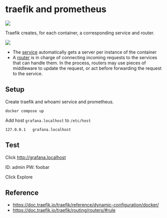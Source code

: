 # traefik and prometheus 

![](https://doc.traefik.io/traefik/assets/img/quickstart-diagram.png)

Traefik creates, for each container, a corresponding service and router.

![](https://doc.traefik.io/traefik/assets/img/routers.png)

- The [service](https://doc.traefik.io/traefik/routing/services/) automatically gets a server per instance of the container
- A [router](https://doc.traefik.io/traefik/routing/routers/) is in charge of connecting incoming requests to the services that can handle them. In the process, routers may use pieces of middleware to update the request, or act before forwarding the request to the service.


## Setup


Create  traefik and whoami service and prometheus.

```
docker compose up
```

Add host `grafana.localhost` to `/etc/host`

```
127.0.0.1   grafana.localhost 
```

## Test

Click http://grafana.localhost

ID: admin
PW: foobar

Click Explore






## Reference

- https://doc.traefik.io/traefik/reference/dynamic-configuration/docker/
- https://doc.traefik.io/traefik/routing/routers/#rule
